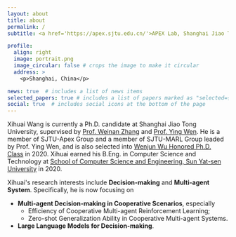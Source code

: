 ```yaml
---
layout: about
title: about
permalink: /
subtitle: <a href='https://apex.sjtu.edu.cn/'>APEX Lab, Shanghai Jiao Tong University</a>.

profile:
  align: right
  image: portrait.png
  image_circular: false # crops the image to make it circular
  address: >
    <p>Shanghai, China</p>

news: true  # includes a list of news items
selected_papers: true # includes a list of papers marked as "selected={true}"
social: true  # includes social icons at the bottom of the page
---
```


Xihuai Wang is currently a Ph.D. candidate at Shanghai Jiao Tong University, supervised by [Prof. Weinan Zhang](https://wnzhang.net/) and [Prof. Ying Wen](https://yingwen.io/). He is a member of SJTU-Apex Group and a member of SJTU-MARL Group leaded by Prof. Ying Wen, and is also selected into [Wenjun Wu Honored Ph.D. Class](https://ai.sjtu.edu.cn/cultivate/postgraduate/managements) in 2020. Xihuai earned his B.Eng. in Computer Science and Technology at [School of Computer Science and Engineering, Sun Yat-sen University](https://cse.sysu.edu.cn/) in 2020. 

Xihuai's research interests include **Decision-making** and **Multi-agent System**. Specifically, he is now focusing on 
- **Multi-agent Decision-making in Cooperative Scenarios**, especially 
  + Efficiency of Cooperative Multi-agent Reinforcement Learning;
  + Zero-shot Generalization Ability in Cooperative Multi-agent Systems. 
- **Large Language Models for Decision-making**.